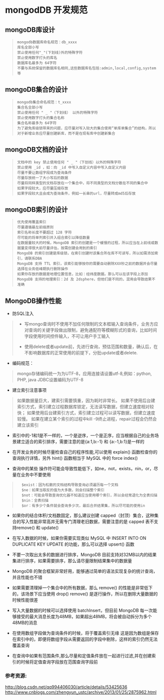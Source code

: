 # mongodDB 开发规范

## mongoDB库设计
>```
>mongodb数据库命名规范：db_xxxx
>库名全部小写
>禁止使用任何"_"(下划线)外的特殊字符
>禁止使用数字打头的库名
>数据库名最多为 64字符
>不要与系统保留的数据库名相同,这些数据库名包括:admin,local,config,system等
>```

## mongoDB集合的设计

>```
>mongodb集合命名规范：t_xxxx
>集合名全部小写
>禁止使用任何 " _ "（下划线） 以外的特殊字符
>禁止使用数字打头的集合名称
>集合名称最多为 64字符
>为了避免库级锁带来的问题，应尽量对写入较大的集合使用“单库单集合”的结构，所以对于新增业务应尽量创建新库，而不是在现有库中创建新集合
>
>```

## mongoDB文档的设计

>```
>文档中的 key 禁止使用任何 " _ "（下划线）以外的特殊字符
>禁止使用 _id ，如：向 _id 中写入自定义内容中写入自定义内容
>尽量不要让数组字段成为查询条件
>尽量存放统一了大小写后的数据
>尽量将同样类型的文档存放在一个集合中，将不同类型的文档分散在不同的集合中
>如果字段较大，应尽量压缩存放
>如果字段较大且会成为查询条件，例如一长串的url，尽量转成md5后存放
>```

## mongoDB索引的设计

>```
>优先使用覆盖索引
>尽量遵循最左前缀原则
>索引名称长度不要超过 128 字符
>尽可能的将单列索引并入组合索引以降低数量
>在数据量较大的时候，MongoDB 索引的创建是一个缓慢的过程，所以应当在上前线或数据量变得很大前尽量评估，按需创建会用到的索引
>MongoDB 的索引创建是库级锁，在索引创建时该集合所在库不可读写，所以如需添加索引，请联系DBA
>MongoDB 支持 TTL 索引，该索引能够按你的需要自动删除XXX秒之前的数据并会尽量选择在业务低峰期执行删除操作
>如果你存放的数据是地理位置信息，比如：经纬度数据。那么可以在该字段上添加 MongoDB 支持的地理索引：2d 及 2dsphere，但他们是不同的，混用会导致结果不准确
>```

## MongoDB操作性能

* 防SQL注入
>* 写mongo查询时不使用不加任何限制的文本框输入查询条件，业务方应对查询的关键字段做出限制，避免通配符等模糊形式的查询，比如时间字段使用时间控件输入，不可让用户手工输入
>
>* 使用delete或者update前，先进行查询，预估范围和数量，确认后，在不影响数据库的正常使用的前提下，分批update或者delete.

* 编码规范：
>mongo存储编码统一为为UTF-8，应用连接请设置utf-8,例如：python, PHP, java JDBC设置编码为UTF-8

* 建立索引注意事项
>如果数据量巨大，建索引需要慎重，因为耗时非常长。
>如果不使用后台建索引方式，索引建立过程数据库锁定，无法读写数据，但建立速度相对较快；
>如果使用后台建索引方式，索引建立过程可以读写数据，但建立速度较慢。
>如果在建立某个索引的过程中kill -9终止进程，repair过程会仍然会建立该索引 




* 索引中的-1和1是不一样的，一个是逆序，一个是正序，应当根据自己的业务场景建立适合的索引排序，需要注意的是{a:1,b:-1} 和 {a:-1,b:1}是一样的

* 在开发业务的时候尽量检查自己的程序性能,可以使用 explain() 函数检查你的查询执行详情，另外 hint() 函数相当于 MySQL 中的 force index()

* 查询中的某些 操作符可能会导致性能低下，如ne，not，exists，nin，or，尽量在业务中不要使用

>```
>   $exist：因为松散的文档结构导致查询必须遍历每一个文档
>   $ne：如果当取反的值为大多数，则会扫描整个索引
>   $not：可能会导致查询优化器不知道应当使用哪个索引，所以会经常退化为全表扫描
>   $nin：全表扫描
>   $or：有多少个条件就会查询多少次，最后合并结果集，所以尽可能的使用in
>```

* 如果你的结合体积/文档数固定，那么建议创建 capped（封顶）集合，这种集合的写入性能非常高并无需专门清理老旧数据，需要注意的是 capped 表不支持remove() 和 update()

* 在写入数据的时候，如果你需要实现类似 MySQL 中 INSERT INTO ON DUPLICATE KEY UPDATE 的功能，那么可以选择 upsert() 函数

* 不要一次取出太多的数据进行排序，MongoDB 目前支持对32MB以内的结果集进行排序，如果需要排序，那么请尽量限制结果集中的数据量

* MongoDB 的聚合框架非常好用，能够通过简单的语法实现复杂的统计查询，并且性能也不错

* 如果需要清理掉一个集合中的所有数据，那么 remove() 的性能是非常低下的，该场景下应当使用 drop() 
  remove() 是逐行操作，所以在删除大量数据的时候性能很差

* 写入大量数据的时候可以选择使用 batchInsert，但目前 MongoDB 每一次能够接受的最大消息长度为48MB，如果超出48MB，将会被自动拆分为多个48MB的消息

* 在使用数组字段做为查询条件的时候，将于覆盖索引无缘 
  这是因为数组是保存在索引中的，即便将数组字段从需要返回的字段中剔除，这样的索引仍然无法覆盖查询

* 在查询中如果有范围条件,那么尽量和定值条件放在一起进行过滤,并在创建索引的时候将定值查询字段放在范围查询字段前


### 参考资源:

<a>http://blog.csdn.net/qq994406030/article/details/53425636
<a>http://www.cnblogs.com/zhengyun_ustc/archive/2013/01/25/2875962.html